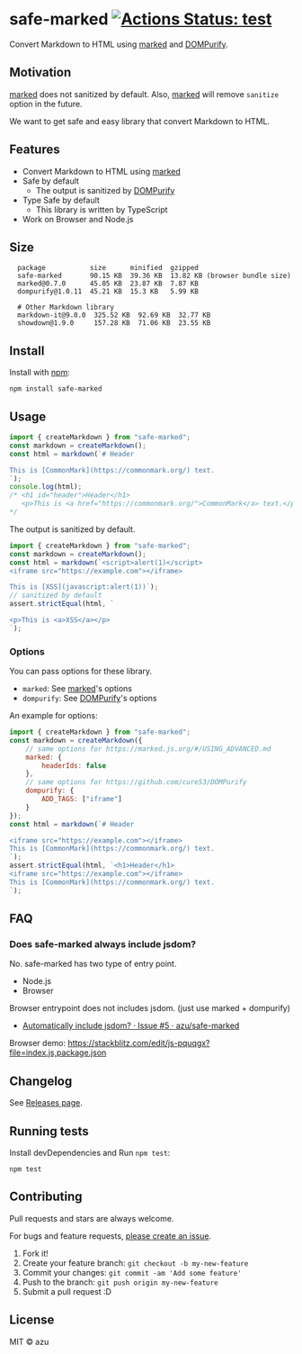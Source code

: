 # safe-marked [![Actions Status: test](https://github.com/azu/safe-marked/workflows/test/badge.svg)](https://github.com/azu/safe-marked/actions?query=workflow%3A"test")

Convert Markdown to HTML using [marked](https://marked.js.org) and [DOMPurify](https://github.com/cure53/DOMPurify).

## Motivation

[marked](https://marked.js.org) does not sanitized by default.
Also, [marked](https://marked.js.org) will remove `sanitize` option in the future.

We want to get safe and easy library that convert Markdown to HTML.

## Features

- Convert Markdown to HTML using [marked](https://marked.js.org)
- Safe by default
    - The output is sanitized by [DOMPurify](https://github.com/cure53/DOMPurify)
- Type Safe by default
    - This library is written by TypeScript
- Work on Browser and Node.js

## Size

      package           size      minified  gzipped
      safe-marked       90.15 KB  39.36 KB  13.82 KB (browser bundle size)
      marked@0.7.0      45.05 KB  23.87 KB  7.87 KB
      dompurify@1.0.11  45.21 KB  15.3 KB   5.99 KB
      
      # Other Markdown library  
      markdown-it@9.0.0  325.52 KB  92.69 KB  32.77 KB
      showdown@1.9.0     157.28 KB  71.06 KB  23.55 KB

## Install

Install with [npm](https://www.npmjs.com/):

    npm install safe-marked

## Usage

```js
import { createMarkdown } from "safe-marked";
const markdown = createMarkdown();
const html = markdown(`# Header

This is [CommonMark](https://commonmark.org/) text.
`);
console.log(html); 
/* <h1 id="header">Header</h1>
   <p>This is <a href="https://commonmark.org/">CommonMark</a> text.</p>
*/
```

The output is sanitized by default.

```js
import { createMarkdown } from "safe-marked";
const markdown = createMarkdown();
const html = markdown(`<script>alert(1)</script>
<iframe src="https://example.com"></iframe>

This is [XSS](javascript:alert(1))`);
// sanitized by default
assert.strictEqual(html, `

<p>This is <a>XSS</a></p>
`);
```

### Options

You can pass options for these library.

- `marked`: See [marked](https://marked.js.org/#/USING_ADVANCED.md)'s options
- `dompurify`: See [DOMPurify](https://github.com/cure53/DOMPurify)'s options

An example for options:

```js
import { createMarkdown } from "safe-marked";
const markdown = createMarkdown({
    // same options for https://marked.js.org/#/USING_ADVANCED.md
    marked: {
        headerIds: false
    },
    // same options for https://github.com/cure53/DOMPurify
    dompurify: {
        ADD_TAGS: ["iframe"]
    }
});
const html = markdown(`# Header

<iframe src="https://example.com"></iframe>
This is [CommonMark](https://commonmark.org/) text.
`);
assert.strictEqual(html, `<h1>Header</h1>
<iframe src="https://example.com"></iframe>
This is [CommonMark](https://commonmark.org/) text.
`);
```

## FAQ

### Does safe-marked always include jsdom?

No. safe-marked has two type of entry point.

- Node.js
- Browser

Browser entrypoint does not includes jsdom. (just use marked + dompurify)

- [Automatically include jsdom? · Issue #5 · azu/safe-marked](https://github.com/azu/safe-marked/issues/5)

Browser demo: <https://stackblitz.com/edit/js-pquqgx?file=index.js,package.json>

## Changelog

See [Releases page](https://github.com/azu/safe-marked/releases).

## Running tests

Install devDependencies and Run `npm test`:

    npm test

## Contributing

Pull requests and stars are always welcome.

For bugs and feature requests, [please create an issue](https://github.com/azu/safe-marked/issues).

1. Fork it!
2. Create your feature branch: `git checkout -b my-new-feature`
3. Commit your changes: `git commit -am 'Add some feature'`
4. Push to the branch: `git push origin my-new-feature`
5. Submit a pull request :D

## License

MIT © azu
